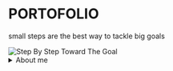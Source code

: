# PORTOFOLIO
small steps are the best way to tackle big goals

<picture>
 <img alt="Step By Step Toward The Goal"  src="https://i.postimg.cc/dVdnF4s2/Screenshot-1.png">
</picture>







<details>
<summary>About me</summary>

YOUR TABLEasdasdasdasd

</details>
